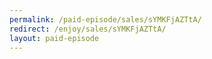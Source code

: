 ```yaml
---
permalink: /paid-episode/sales/sYMKFjAZTtA/
redirect: /enjoy/sales/sYMKFjAZTtA/
layout: paid-episode
---
```

